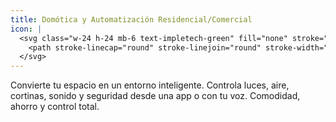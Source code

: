 ```yaml
---
title: Domótica y Automatización Residencial/Comercial
icon: |
  <svg class="w-24 h-24 mb-6 text-impletech-green" fill="none" stroke="currentColor" viewBox="0 0 24 24" xmlns="http://www.w3.org/2000/svg">
    <path stroke-linecap="round" stroke-linejoin="round" stroke-width="1.5" d="M15 10l4.872-3.248A1 1 0 0121 7.42v9.16a1 1 0 01-1.128.988L15 14m-5 4v2a2 2 0 002 2h4a2 2 0 002-2v-2M3 8V6a2 2 0 012-2h4l2-2h4a2 2 0 012 2v2M3 8a2 2 0 01-2-2v-2a2 2 0 012-2h4.586a1 1 0 01.707.293l3.414 3.414A1 1 0 0013.414 10H15"></path>
  </svg>
---
```

Convierte tu espacio en un entorno inteligente. Controla luces, aire, cortinas, sonido y seguridad desde una app o con tu voz. Comodidad, ahorro y control total.